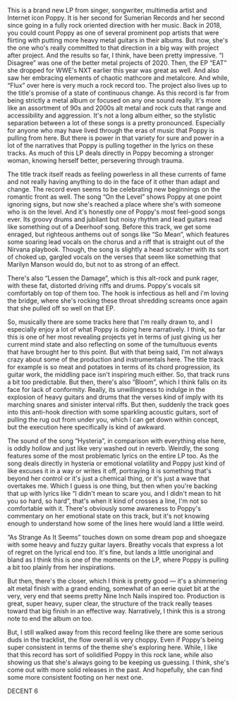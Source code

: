 This is a brand new LP from singer, songwriter, multimedia artist and Internet icon Poppy. It is her second for Sumerian Records and her second since going in a fully rock oriented direction with her music. Back in 2018, you could count Poppy as one of several prominent pop artists that were flirting with putting more heavy metal guitars in their albums. But now, she's the one who's really committed to that direction in a big way with project after project. And the results so far, I think, have been pretty impressive. “I Disagree” was one of the better metal projects of 2020. Then, the EP “EAT” she dropped for WWE's NXT earlier this year was great as well. And also saw her embracing elements of chaotic mathcore and metalcore. And while, “Flux” over here is very much a rock record too. The project also lives up to the title's promise of a state of continuous change. As this record is far from being strictly a metal album or focused on any one sound really. It's more like an assortment of 90s and 2000s alt metal and rock cuts that range and accessibility and aggression. It's not a long album either, so the stylistic separation between a lot of these songs is a pretty pronounced. Especially for anyone who may have lived through the eras of music that Poppy is pulling from here. But there is power in that variety for sure and power in a lot of the narratives that Poppy is pulling together in the lyrics on these tracks. As much of this LP deals directly in Poppy becoming a stronger woman, knowing herself better, persevering through trauma.

The title track itself reads as feeling powerless in all these currents of fame and not really having anything to do in the face of it other than adapt and change. The record even seems to be celebrating new beginnings on the romantic front as well. The song “On the Level” shows Poppy at one point ignoring signs, but now she's reached a place where she's with someone who is on the level. And it's honestly one of Poppy's most feel-good songs ever. Its groovy drums and jubilant but noisy rhythm and lead guitars read like something out of a Deerhoof song. Before this track, we get some enraged, but righteous anthems out of songs like “So Mean”, which features some soaring lead vocals on the chorus and a riff that is straight out of the Nirvana playbook. Though, the song is slightly a head scratcher with its sort of choked up, gargled vocals on the verses that seem like something that Marilyn Manson would do, but not to as strong of an effect.

There's also “Lessen the Damage”, which is this alt-rock and punk rager, with these fat, distorted driving riffs and drums. Poppy's vocals sit comfortably on top of them too. The hook is infectious as hell and i'm loving the bridge, where she's rocking these throat shredding screams once again that she pulled off so well on that EP.

So, musically there are some tracks here that I'm really drawn to, and I especially enjoy a lot of what Poppy is doing here narratively. I think, so far this is one of her most revealing projects yet in terms of just giving us her current mind state and also reflecting on some of the tumultuous events that have brought her to this point. But with that being said, I'm not always crazy about some of the production and instrumentals here. The title track for example is so meat and potatoes in terms of its chord progression, its guitar work, the middling pace isn't inspiring much either. So, that track runs a bit too predictable. But then, there's also “Bloom”, which I think falls on its face for lack of conformity. Really, its unwillingness to indulge in the explosion of heavy guitars and drums that the verses kind of imply with its marching snares and sinister interval riffs. But then, suddenly the track goes into this anti-hook direction with some sparkling acoustic guitars, sort of pulling the rug out from under you, which I can get down within concept, but the execution here specifically is kind of awkward.

The sound of the song “Hysteria”, in comparison with everything else here, is oddly hollow and just like very washed out in reverb. Weirdly, the song features some of the most problematic lyrics on the entire LP too. As the song deals directly in hysteria or emotional volatility and Poppy just kind of like excuses it in a way or writes it off, portraying it is something that's beyond her control or it's just a chemical thing, or it's just a wave that overtakes me. Which I guess is one thing, but then when you're backing that up with lyrics like “I didn't mean to scare you, and I didn't mean to hit you so hard, so hard”, that's when it kind of crosses a line, I'm not so comfortable with it. There's obviously some awareness to Poppy's commentary on her emotional state on this track, but it's not knowing enough to understand how some of the lines here would land a little weird.

“As Strange As It Seems” touches down on some dream pop and shoegaze with some heavy and fuzzy guitar layers. Breathy vocals that express a lot of regret on the lyrical end too. It's fine, but lands a little unoriginal and bland as I think this is one of the moments on the LP, where Poppy is pulling a bit too plainly from her inspirations.

But then, there's the closer, which I think is pretty good — it's a shimmering alt metal finish with a grand ending, somewhat of an eerie quiet bit at the very, very end that seems pretty Nine Inch Nails inspired too. Production is great, super heavy, super clear, the structure of the track really teases toward that big finish in an effective way. Narratively, I think this is a strong note to end the album on too.

But, I still walked away from this record feeling like there are some serious duds in the tracklist, the flow overall is very choppy. Even if Poppy's being super consistent in terms of the theme she's exploring here. While, I like that this record has sort of solidified Poppy in this rock lane, while also showing us that she's always going to be keeping us guessing. I think, she's come out with more solid releases in the past. And hopefully, she can find some more consistent footing on her next one.

DECENT 6
